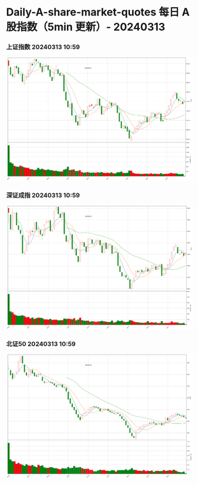 
# Daily-A-share-market-quotes 每日 A 股指数（5min 更新）- 20240313

### 上证指数 20240313 10:59
![](./fig/2024/3/20240313-sh000001.png)

### 深证成指 20240313 10:59
![](./fig/2024/3/20240313-sz399001.png)

### 北证50 20240313 10:59
![](./fig/2024/3/20240313-bj899050.png)
